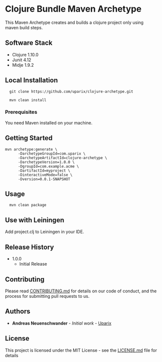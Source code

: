 # Clojure Bundle Maven Archetype

This Maven Archetype creates and builds a clojure project only using maven build steps.

## Software Stack

- Clojure 1.10.0
- Junit 4.12
- Midje 1.9.2

## Local Installation

```
  git clone https://github.com/uparix/clojure-archetype.git
  
  mvn clean install
```

### Prerequisites

You need Maven installed on your machine.

## Getting Started
```
mvn archetype:generate \
      -DarchetypeGroupId=com.uparix \
      -DarchetypeArtifactId=clojure-archetype \
      -DarchetypeVersion=1.0.0 \
      -DgroupId=com.example.acme \
      -DartifactId=myproject \
      -DinteractiveMode=false \
      -Dversion=0.0.1-SNAPSHOT
```

## Usage

```
  mvn clean package
```
## Use with Leiningen

Add project.clj to Leiningen in your IDE.


## Release History
 - 1.0.0
   - Initial Release

## Contributing

Please read [CONTRIBUTING.md](https://gist.github.com/PurpleBooth/b24679402957c63ec426) for details on our code of conduct, and the process for submitting pull requests to us.


## Authors

* **Andreas Neuenschwander** - *Initial work* - [Uparix](https://github.com/uparix)

## License

This project is licensed under the MIT License - see the [LICENSE.md](LICENSE.md) file for details
